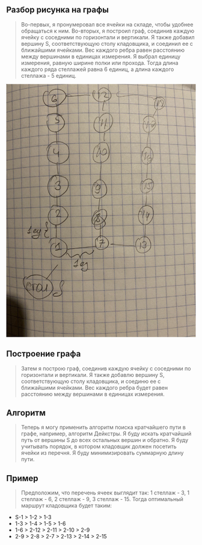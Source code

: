 ## Разбор рисунка на графы

> Во-первых, я пронумеровал все ячейки на складе, чтобы удобнее обращаться к ним.
> Во-вторых, я построил граф, соединив каждую ячейку с соседними по горизонтали и вертикали. Я также добавил вершину S, соответствующую столу кладовщика, и соединил ее с ближайшими ячейками. Вес каждого ребра равен расстоянию между вершинами в единицах измерения. Я выбрал единицу измерения, равную ширине полки или прохода. Тогда длина каждого ряда стеллажей равна 6 единиц, а длина каждого стеллажа - 5 единиц.

![Graph](../img/graph.jpg)

## Построение графа

> Затем я построю граф, соединив каждую ячейку с соседними по горизонтали и вертикали. Я также добавлю вершину S, соответствующую столу кладовщика, и соединю ее с ближайшими ячейками. Вес каждого ребра будет равен расстоянию между вершинами в единицах измерения.

## Алгоритм

> Теперь я могу применить алгоритм поиска кратчайшего пути в графе, например, алгоритм Дейкстры. Я буду искать кратчайший путь от вершины S до всех остальных вершин и обратно. Я буду учитывать порядок, в котором кладовщик должен посетить ячейки из перечня. Я буду минимизировать суммарную длину пути.

## Пример

> Предположим, что перечень ячеек выглядит так: 
> 1 стеллаж - 3, 1 стеллаж - 6, 2 стеллаж - 9, 3 стеллаж - 15.
> Тогда оптимальный маршрут кладовщика будет таким:
* S-1 > 1-2 > 1-3
* 1-3 > 1-4 > 1-5 > 1-6
* 1-6 > 2-12 > 2-11 > 2-10 > 2-9
* 2-9 > 2-8 > 2-7 > 2-13 > 2-14 > 2-15
